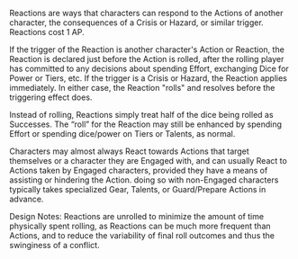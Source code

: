 Reactions are ways that characters can respond to the Actions of another character, the consequences of a Crisis or Hazard, or similar trigger. Reactions cost 1 AP.

If the trigger of the Reaction is another character's Action or Reaction, the Reaction is declared just before the Action is rolled, after the rolling player has committed to any decisions about spending Effort, exchanging Dice for Power or Tiers, etc.
If the trigger is a Crisis or Hazard, the Reaction applies immediately.
In either case, the Reaction "rolls" and resolves before the triggering effect does.

Instead of rolling, Reactions simply treat half of the dice being rolled as Successes.
The “roll” for the Reaction may still be enhanced by spending Effort or spending dice/power on Tiers or Talents, as normal.

Characters may almost always React towards Actions that target themselves or a character they are Engaged with, and can usually React to Actions taken by Engaged characters, provided they have a means of assisting or hindering the Action. doing so with non-Engaged characters typically takes specialized Gear, Talents, or Guard/Prepare Actions in advance.

Design Notes:
Reactions are unrolled to minimize the amount of time physically spent rolling, as Reactions can be much more frequent than Actions, and to reduce the variability of final roll outcomes and thus the swinginess of a conflict. 
